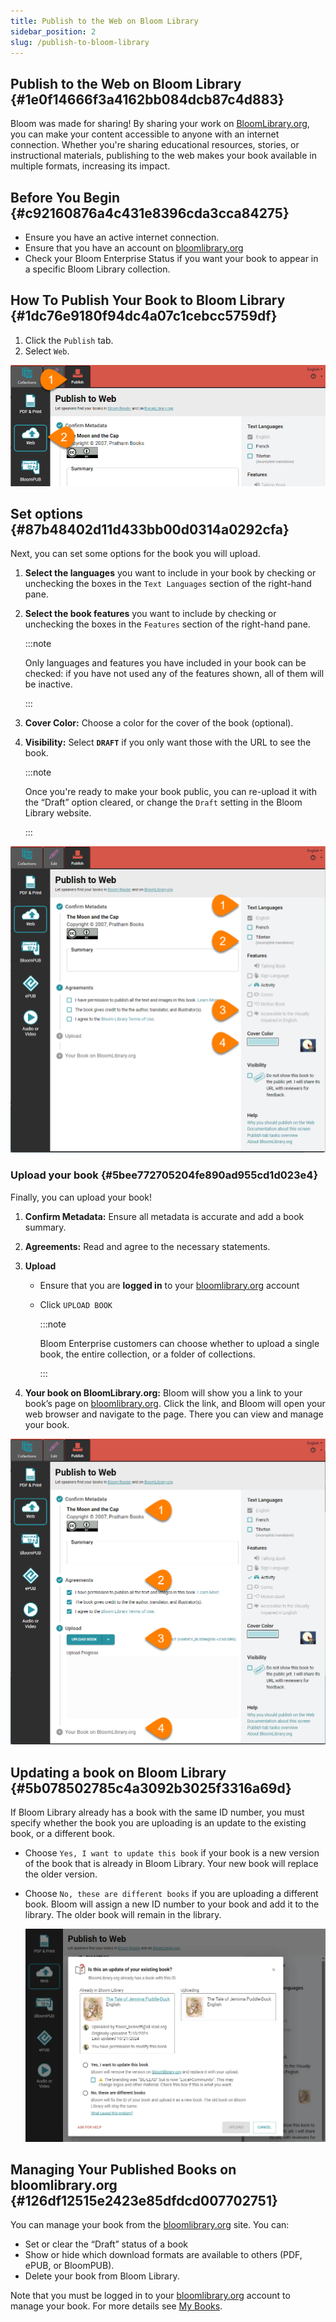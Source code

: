 ```yaml
---
title: Publish to the Web on Bloom Library
sidebar_position: 2
slug: /publish-to-bloom-library
---
```




## Publish to the Web on Bloom Library {#1e0f14666f3a4162bb084dcb87c4d883}


Bloom was made for sharing! By sharing your work on [BloomLibrary.org](http://bloomlibrary.org/), you can make your content accessible to anyone with an internet connection. Whether you're sharing educational resources, stories, or instructional materials, publishing to the web makes your book available in multiple formats, increasing its impact.


## Before You Begin {#c92160876a4c431e8396cda3cca84275}

- Ensure you have an active internet connection.
- Ensure that you have an account on [bloomlibrary.org](https://bloomlibrary.org/)
- Check your Bloom Enterprise Status if you want your book to appear in a specific Bloom Library collection.

## **How To Publish Your Book to Bloom Library** {#1dc76e9180f94dc4a07c1cebcc5759df}

1. Click the `Publish` tab.
2. Select `Web`.

![](./publish-to-bloom-library.b5d0665f-66f6-4eea-86f0-711d00f7bab1.png)


## Set options {#87b48402d11d433bb00d0314a0292cfa}


Next, you can set some options for the book you will upload. 

1. **Select the languages** you want to include in your book by checking or unchecking the boxes in the `Text Languages` section of the right-hand pane.
2. **Select the book features** you want to include by checking or unchecking the boxes in the `Features` section of the right-hand pane.

	:::note
	
	Only languages and features you have included in your book can be checked: if you have not used any of the features shown, all of them will be inactive.
	
	:::
	
	

3. **Cover Color:** Choose a color for the cover of the book (optional).
4. **Visibility:** Select **`DRAFT`** if you only want those with the URL to see the book.

	:::note
	
	Once you're ready to make your book public, you can re-upload it with the “Draft” option cleared, or change the `Draft` setting in the Bloom Library website.
	
	:::
	
	


![](./publish-to-bloom-library.3287a2f4-23c9-4991-9b12-a9e2824c21b2.png)


### Upload your book {#5bee772705204fe890ad955cd1d023e4}


Finally, you can upload your book! 

1. **Confirm Metadata:** Ensure all metadata is accurate and add a book summary.
2. **Agreements:** Read and agree to the necessary statements.
3. **Upload**
	- Ensure that you are **logged in** to your [bloomlibrary.org](https://bloomlibrary.org/) account
	- Click `UPLOAD BOOK`

		:::note
		
		Bloom Enterprise customers can choose whether to upload a single book, the entire collection, or a folder of collections. 
		
		:::
		
		

4. **Your book on BloomLibrary.org:** Bloom will show you a link to your book’s page on [bloomlibrary.org](https://bloomlibrary.org/). Click the link, and Bloom will open your web browser and navigate to the page. There you can view and manage your book.

![](./publish-to-bloom-library.7037542e-15bb-432a-9c9e-1b984e9c0348.png)


## Updating a book on Bloom Library {#5b078502785c4a3092b3025f3316a69d}


If Bloom Library already has a book with the same ID number, you must specify whether the book you are uploading is an update to the existing book, or a different book. 

- Choose `Yes, I want to update this book` if your book is a new version of the book that is already in Bloom Library. Your new book will replace the older version.
- Choose `No, these are different books` if you are uploading a different book. Bloom will assign a new ID number to your book and add it to the library. The older book will remain in the library.

	![](./publish-to-bloom-library.fd20cdcd-c1b7-4994-91dd-ccb0f194e428.png)


## **Managing Your Published Books on bloomlibrary.org** {#126df12515e2423e85dfdcd007702751}


 You can manage your book from the [bloomlibrary.org](https://bloomlibrary.org/) site. You can:

- Set or clear the “Draft” status of a book
- Show or hide which download formats are available to others (PDF, ePUB, or BloomPUB).
- Delete your book from Bloom Library.

Note that you must be logged in to your [bloomlibrary.org](http://bloomlibrary.org/) account to manage your book. For more details see [My Books](/my-books). 

